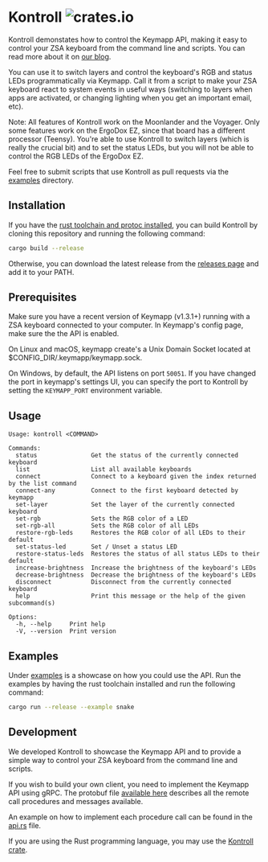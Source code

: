 # Kontroll ![crates.io](https://img.shields.io/crates/v/kontroll.svg)

Kontroll demonstates how to control the Keymapp API, making it easy to control your ZSA keyboard from the command line and scripts. You can read more about it on [our blog](https://blog.zsa.io/introducing-kontroll/).

You can use it to switch layers and control the keyboard's RGB and status LEDs programmatically via Keymapp. Call it from a script to make your ZSA keyboard react to system events in useful ways (switching to layers when apps are activated, or changing lighting when you get an important email, etc).

Note: All features of Kontroll work on the Moonlander and the Voyager. Only some features work on the ErgoDox EZ, since that board has a different processor (Teensy). You're able to use Kontroll to switch layers (which is really the crucial bit) and to set the status LEDs, but you will not be able to control the RGB LEDs of the ErgoDox EZ.

Feel free to submit scripts that use Kontroll as pull requests via the [examples](examples/) directory.

## Installation

If you have the [rust toolchain and protoc installed](/dependencies.md), you can build Kontroll by cloning this repository and running the following command:

```bash
cargo build --release
```

Otherwise, you can download the latest release from the [releases page](https://github.com/zsa/kontroll/releases) and add it to your PATH.

## Prerequisites

Make sure you have a recent version of Keymapp (v1.3.1+) running with a ZSA keyboard connected to your computer. In Keymapp's config page, make sure the the API is enabled.

On Linux and macOS, keymapp create's a Unix Domain Socket located at $CONFIG_DIR/.keymapp/keymapp.sock.

On Windows, by default, the API listens on port `50051`. If you have changed the port in keymapp's settings UI, you can specify the port to Kontroll by setting the `KEYMAPP_PORT` environment variable.

## Usage

```cli
Usage: kontroll <COMMAND>

Commands:
  status               Get the status of the currently connected keyboard
  list                 List all available keyboards
  connect              Connect to a keyboard given the index returned by the list command
  connect-any          Connect to the first keyboard detected by keymapp
  set-layer            Set the layer of the currently connected keyboard
  set-rgb              Sets the RGB color of a LED
  set-rgb-all          Sets the RGB color of all LEDs
  restore-rgb-leds     Restores the RGB color of all LEDs to their default
  set-status-led       Set / Unset a status LED
  restore-status-leds  Restores the status of all status LEDs to their default
  increase-brightness  Increase the brightness of the keyboard's LEDs
  decrease-brightness  Decrease the brightness of the keyboard's LEDs
  disconnect           Disconnect from the currently connected keyboard
  help                 Print this message or the help of the given subcommand(s)

Options:
  -h, --help     Print help
  -V, --version  Print version
```

## Examples

Under [examples](/examples/README.md) is a showcase on how you could use the API.
Run the examples by having the rust toolchain installed and run the following command:

```bash
cargo run --release --example snake
```

## Development

We developed Kontroll to showcase the Keymapp API and to provide a simple way to control your ZSA keyboard from the command line and scripts.

If you wish to build your own client, you need to implement the Keymapp API using gRPC. The protobuf file [available here](proto/keymapp.proto) describes all the remote call procedures and messages available.

An example on how to implement each procedure call can be found in the [api.rs](src/api.rs) file.

If you are using the Rust programming language, you may use the [Kontroll crate](https://crates.io/crates/kontroll).

